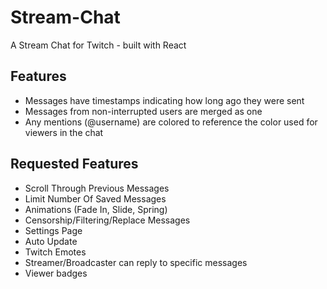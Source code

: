 # Stream-Chat
A Stream Chat for Twitch - built with React

## Features
- Messages have timestamps indicating how long ago they were sent
- Messages from non-interrupted users are merged as one
- Any mentions (@username) are colored to reference the color used for viewers in the chat

## Requested Features
- Scroll Through Previous Messages
- Limit Number Of Saved Messages
- Animations (Fade In, Slide, Spring)
- Censorship/Filtering/Replace Messages
- Settings Page
- Auto Update
- Twitch Emotes
- Streamer/Broadcaster can reply to specific messages
- Viewer badges